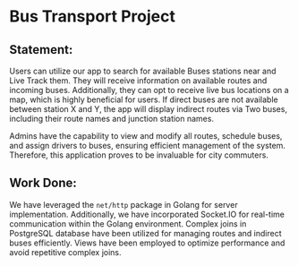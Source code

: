 # Bus Transport Project

## Statement:
Users can utilize our app to search for available Buses stations near and Live Track them. They will receive information on available routes and incoming buses. Additionally, they can opt to receive live bus locations on a map, which is highly beneficial for users. If direct buses are not available between station X and Y, the app will display indirect routes via Two buses, including their route names and junction station names. 

Admins have the capability to view and modify all routes, schedule buses, and assign drivers to buses, ensuring efficient management of the system. Therefore, this application proves to be invaluable for city commuters.

## Work Done:
We have leveraged the `net/http` package in Golang for server implementation. Additionally, we have incorporated Socket.IO for real-time communication within the Golang environment. Complex joins in PostgreSQL database have been utilized for managing routes and indirect buses efficiently. Views have been employed to optimize performance and avoid repetitive complex joins.
